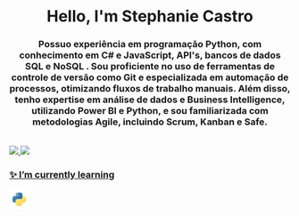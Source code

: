 <h1 align="center">Hello, I'm Stephanie Castro </h1>
<h3 align="center"> Possuo experiência em programação Python, com conhecimento em C# e JavaScript, API's, bancos de dados SQL e NoSQL . Sou proficiente no uso de ferramentas de controle de versão como Git e especializada em automação de processos, otimizando fluxos de trabalho manuais. Além disso, tenho expertise em análise de dados e Business Intelligence, utilizando Power BI e Python, e sou familiarizada com metodologias Agile, incluindo Scrum, Kanban e Safe.  </h3>

<br>

 <div>
  <a href="https://github.com/stephacastro">
  <img height="180em" src="https://github-readme-stats.vercel.app/api?username=stephacastro&show_icons=true&theme=dracula&include_all_commits=true&count_private=true"/>
  <img height="180em" src="https://github-readme-stats.vercel.app/api/top-langs/?username=stephacastro&layout=compact&langs_count=7&theme=dracula"/>
</div>


### ✨ I’m currently learning

<code><img height="35" src="https://raw.githubusercontent.com/github/explore/80688e429a7d4ef2fca1e82350fe8e3517d3494d/topics/python/python.png"></code>
<br>
  
